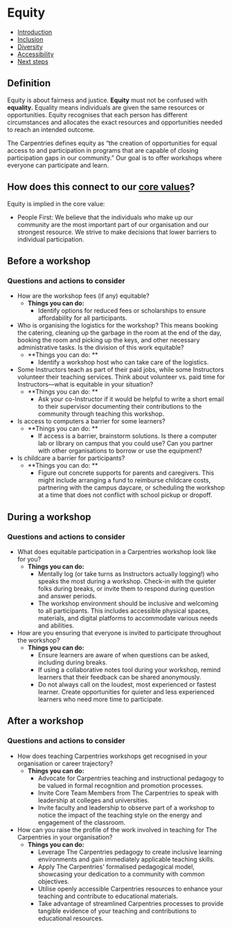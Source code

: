 # Equity 

* [Introduction](https://github.com/carpentries/toolkit-of-ideas/blob/main/Introduction.md)
* [Inclusion](https://github.com/carpentries/toolkit-of-ideas/blob/main/Inclusion.md)
* [Diversity](https://github.com/carpentries/toolkit-of-ideas/blob/main/Diversity.md) 
* [Accessibility](https://github.com/carpentries/toolkit-of-ideas/blob/main/Accessibility)
* [Next steps](https://github.com/carpentries/toolkit-of-ideas/blob/main/Next-Steps.md) 


## Definition

Equity is about fairness and justice. **Equity** must not be confused with **equality.** Equality means individuals are given the same resources or opportunities. Equity recognises that each person has different circumstances and allocates the exact resources and opportunities needed to reach an intended outcome.

The Carpentries defines equity as “the creation of opportunities for equal access to and participation in programs that are capable of closing participation gaps in our community.” Our goal is to offer workshops where everyone can participate and learn.


## How does this connect to our [core values](https://carpentries.org/values/)? 

Equity is implied in the core value: 



* People First: We believe that the individuals who make up our community are the most important part of our organisation and our strongest resource. We strive to make decisions that lower barriers to individual participation.


## Before a workshop


### Questions and actions to consider



* How are the workshop fees (if any) equitable? 
    * **Things you can do:**
        * Identify options for reduced fees or scholarships to ensure affordability for all participants.
* Who is organising the logistics for the workshop? This means booking the catering, cleaning up the garbage in the room at the end of the day, booking the room and picking up the keys, and other necessary administrative tasks. Is the division of this work equitable? 
    * **Things you can do: **
        * Identify a workshop host who can take care of the logistics.  
* Some Instructors teach as part of their paid jobs, while some Instructors volunteer their teaching services. Think about volunteer vs. paid time for Instructors—what is equitable in your situation? 
    * **Things you can do: **
        * Ask your co-Instructor if it would be helpful to write a short email to their supervisor documenting their contributions to the community through teaching this workshop. 
* Is access to computers a barrier for some learners?
    * **Things you can do: **
        * If access is a barrier, brainstorm solutions. Is there a computer lab or library on campus that you could use? Can you partner with other organisations to borrow or use the equipment? 
* Is childcare a barrier for participants?
    * **Things you can do: **
        * Figure out concrete supports for parents and caregivers. This might include arranging a fund to reimburse childcare costs, partnering with the campus daycare, or scheduling the workshop at a time that does not conflict with school pickup or dropoff. 


## During a workshop


### Questions and actions to consider



* What does equitable participation in a Carpentries workshop look like for you?
    * **Things you can do:**  
        * Mentally log (or take turns as Instructors actually logging!) who speaks the most during a workshop. Check-in with the quieter folks during breaks, or invite them to respond during question and answer periods. 
        * The workshop environment should be inclusive and welcoming to all participants. This includes accessible physical spaces, materials, and digital platforms to accommodate various needs and abilities.
* How are you ensuring that everyone is invited to participate throughout the workshop? 
    * **Things you can do:**
        * Ensure learners are aware of when questions can be asked, including during breaks. 
        * If using a collaborative notes tool during your workshop, remind learners that their feedback can be shared anonymously.
        * Do not always call on the loudest, most experienced or fastest learner. Create opportunities for quieter and less experienced learners who need more time to participate. 


## After a workshop


### Questions and actions to consider



* How does teaching Carpentries workshops get recognised in your organisation or career trajectory? 
    * **Things you can do:**
        * Advocate for Carpentries teaching and instructional pedagogy to be valued in formal recognition and promotion processes.
        * Invite Core Team Members from The Carpentries to speak with leadership at colleges and universities. 
        * Invite faculty and leadership to observe part of a workshop to notice the impact of the teaching style on the energy and engagement of the classroom.
* How can you raise the profile of the work involved in teaching for The Carpentries in your organisation?
    * **Things you can do:**
        * Leverage The Carpentries pedagogy to create inclusive learning environments and gain immediately applicable teaching skills.
        * Apply The Carpentries' formalised pedagogical model, showcasing your dedication to a community with common objectives.
        * Utilise openly accessible Carpentries resources to enhance your teaching and contribute to educational materials.
        * Take advantage of streamlined Carpentries processes to provide tangible evidence of your teaching and contributions to educational resources.
